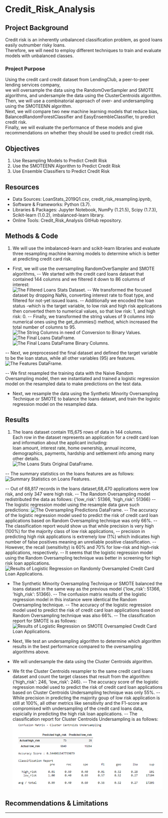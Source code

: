 # Credit_Risk_Analysis


## Project Background

Credit risk is an inherently unbalanced classification problem, as good loans easily outnumber risky loans. <br>
Therefore, we will need to employ different techniques to train and evaluate models with unbalanced classes. <br>


### Project Purpose

Using the credit card credit dataset from LendingClub, a peer-to-peer lending services company,<br>
we will oversample the data using the RandomOverSampler and SMOTE algorithms, and undersample the data using the ClusterCentroids algorithm. <Br>Then, we will use a combinatorial approach of over- and undersampling using the SMOTEENN algorithm. <br>
Next, we will compare two new machine learning models that reduce bias, BalancedRandomForestClassifier and EasyEnsembleClassifier, to predict credit risk. <br>
Finally, we will evaluate the performance of these models and give recommendations on whether they should be used to predict credit risk.


## Objectives
1. Use Resampling Models to Predict Credit Risk
2. Use the SMOTEENN Algorithm to Predict Credit Risk
3. Use Ensemble Classifiers to Predict Credit Risk

## Resources
- Data Sources: LoanStats_2019Q1.csv, credit_risk_resampling.ipynb, 
- Software & Frameworks: Python (3.7).
- Libraries & Packages: Jupyter Notebook, NumPy (1.21.5), Scipy (1.7.3), Scikit-learn (1.0.2), imbalanced-learn library.
- Online Tools: Credit_Risk_Analysis GitHub repository.


## Methods & Code

1. We will use the imbalanced-learn and scikit-learn libraries and evaluate three resampling machine learning models to determine which is better at predicting credit card risk. 
- First, we will use the oversampling RandomOverSampler and SMOTE algorithms,
-- We started with the credit card loans dataset that contained 144 columns and we filtered it down to 86 columns of interest: <br>
![The Filtered Loans Stats Dataset.]('./Images/loansstats_filtered_df.png')
-- We transformed the focused dataset by dropping NaNs, converting interest rate to float type, and filtered for not-yet issued loans. 
-- Additionally we encoded the loan status -which is the target variable, to low risk and high risk applications then converted them to numerical values, so that low risk: 1, and high risk: 0.
-- Finally, we transformed the string values of 9 columns into numerical ones using the get_dummies() method, which increased the total number of columns to 95.
![The String Columns in need of Conversion to Binary Values.]('./Images/loansstats_stringCols.png')
![The Final Loans DataFrame.]('./Images/loansstats_binaryCols_df.png')
![The Final Loans DataFrame Binary Columns.]('./Images/loansstats_binaryCols.png')

-- Next, we preprocessed the final dataset and defined the target variable to be the loan status, while all other variables (95) are features. 
![The Features DataFrame.]('./Images/loansstats_X_df.png')

-- We first resampled the training data with the Naive Random Oversampling model, then we instantiated and trained a logistic regression model on the resampled data to make predictions on the test data.
- Next, we resample the data using the Synthetic Minority Oversampling Technique or SMOTE to balance the loans dataset, and train the logistic regression model on the resampled data.



## Results

1. The loans dataset contain 115,675 rows of data in 144 columns. <br>
Each row in the dataset represents an application for a credit card loan and information about the applicant including: <br>
loan amount, interest rate, home ownership, annual income, demographics, payments, hardship and settlement info among many other details.<br>
![The Loans Stats Original DataFrame.]('./Images/loansstats_original_df.png')

-- The summary statistics on the loans features are as follows: 
![Summary Statistics on Loans Features.]('./Images/loansstats_X_stats.png')

-- Out of 68,817 records in the loans dataset,68,470 applications were low risk, and only 347 were high risk.
-- The Random Oversampling model redistributed the data as follows: {'low_risk': 51366, 'high_risk': 51366}
-- The logistic regression model using the resample data gave such predictions: 
![The Oversampling Predictions DataFrame.]('./Images/oversampling_predictions.png')
-- The accuracy of the logistic regression model used to predict the risk of credit card loan applications based on Random Oversampling technique was only 66%. 
-- The classification report would show us that while precision is very high (100%) for the majority class of low risk applications, 
-- precision in predicting high risk applications is extremely low (1%) which indicates high number of false positives meaning an unreliable positive classification.
-- However, the recall (sensitivity) is 60% and 70% for low-risk and high-risk applications, respectively. 
-- It seems that the logistic regression model using the Random Oversampling technique was better in screening for high risk loan applications.
![Results of Logistic Regression on Randomly Oversampled Credit Card Loan Applications.]('./Images/oversampling_report.png')

- The Synthetic Minority Oversampling Technique or SMOTE balanced the loans dataset in the same way as the previous model
    {'low_risk': 51366, 'high_risk': 51366}.
-- The confusion matrix results of the logistic regression model in this instance were identical the Random Oversampling technique. 
-- The accuracy of the logistic regression model used to predict the risk of credit card loan applications based on Random Oversampling technique was also 66%. 
-- The classification report for SMOTE is as follows:
![Results of Logistic Regression on SMOTE Oversampled Credit Card Loan Applications.]('./Images/SMOTE_report.png')


- Next, We test an undersampling algorithm to determine which algorithm results in the best performance compared to the oversampling algorithms above.
- We will undersample the data using the Cluster Centroids algorithm. 
- We fit the Cluster Centroids resampler to the same credit card loans dataset and count the target classes that result from the algorithm: 
{'high_risk': 246, 'low_risk': 246}.
-- The accuracy score of the logistic regression model used to predict the risk of credit card loan applications based on Cluster Centroids Undersampling technique was only 55%.
-- While precision in predicting the majority goup of low risk application is still at 100%, all other metrics like sensitivity and the F1-score are compromised with undersampling of the credit card loans data,
espicially in predicting the high risk loan applications. 
-- The classification report for Cluster Centroids Undersampling is as follows: 
![Results of Logistic Regression on Undersampled Loans Data Using Cluster Centroids Algorithm.](./Images/ClusterCentroids_report.png)

  
    
    
    
    
    


## Recommendations & Limitations

    
    
    
    
---

